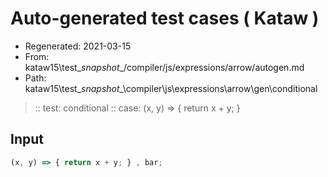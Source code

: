 # Auto-generated test cases ( Kataw )
- Regenerated: 2021-03-15
- From: kataw15\test\__snapshot__/compiler/js/expressions/arrow/autogen.md
- Path: kataw15\test\__snapshot__\compiler\js\expressions\arrow\gen\conditional
> :: test: conditional
> :: case: (x, y) => { return x + y; }
## Input

`````js
(x, y) => { return x + y; } , bar;
`````
